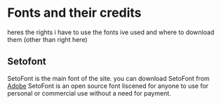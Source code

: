 # Fonts and their credits
heres the rights i have to use the fonts ive used and where to download them (other than right here)

## Setofont
SetoFont is the main font of the site.
you can download SetoFont from [Adobe](https://fonts.adobe.com/fonts/setofont-sp#details-section)
SetoFont is an open source font liscened for anyone to use for personal or commercial use without a need for payment.
